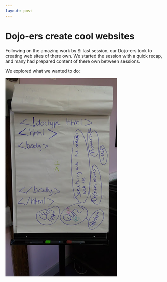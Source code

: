 ```yaml
---
layout: post
---
```


# Dojo-ers create cool websites

Following on the amazing work by Si last session, our Dojo-ers took to creating web sites of there own.
We started the session with a quick recap, and many had prepared content of there own between sessions.

We explored what we wanted to do:

![Ideas for the session](/assets/2017-02-18-ideas.jpg)
